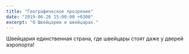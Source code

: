 ```yaml
---
title: "Географическое прозрение"
date: "2019-06-26 15:00:00 +0300"
excerpt: "О Швейцарии и швейцарах."
---
```


Швейцария единственная страна, где швейцары стоят даже у дверей аэропорта!